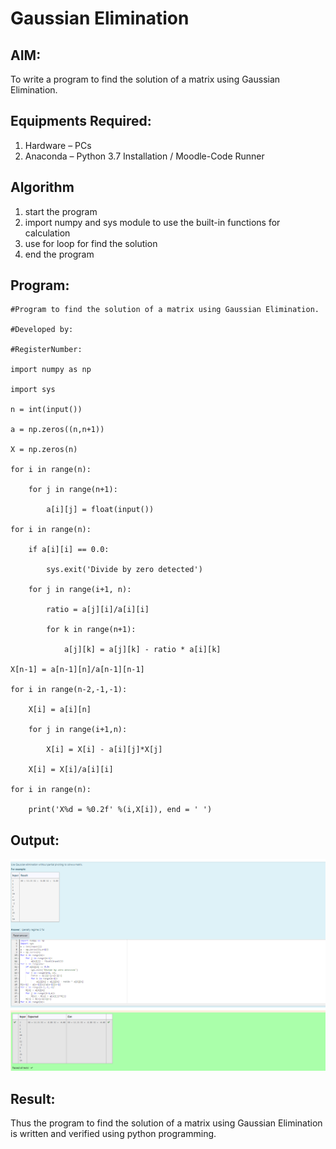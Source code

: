 # Gaussian Elimination

## AIM:
To write a program to find the solution of a matrix using Gaussian Elimination.

## Equipments Required:
1. Hardware – PCs
2. Anaconda – Python 3.7 Installation / Moodle-Code Runner

## Algorithm
1. start the program
2. import numpy and sys module to use the built-in functions for calculation
3. use for loop for find the solution 
4. end the program

## Program:
~~~
#Program to find the solution of a matrix using Gaussian Elimination.

#Developed by: 

#RegisterNumber: 

import numpy as np

import sys

n = int(input())

a = np.zeros((n,n+1))

X = np.zeros(n)

for i in range(n):

    for j in range(n+1):

        a[i][j] = float(input())

for i in range(n):

    if a[i][i] == 0.0:

        sys.exit('Divide by zero detected')

    for j in range(i+1, n):

        ratio = a[j][i]/a[i][i]

        for k in range(n+1):

            a[j][k] = a[j][k] - ratio * a[i][k]

X[n-1] = a[n-1][n]/a[n-1][n-1]

for i in range(n-2,-1,-1):

    X[i] = a[i][n]

    for j in range(i+1,n):

        X[i] = X[i] - a[i][j]*X[j]

    X[i] = X[i]/a[i][i]

for i in range(n):

    print('X%d = %0.2f' %(i,X[i]), end = ' ')

~~~
## Output:
![gaussian elimination](https://github.com/charansai0/Gaussian/blob/main/Screenshot%20(161).png?raw=true)


## Result:
Thus the program to find the solution of a matrix using Gaussian Elimination is written and verified using python programming.

